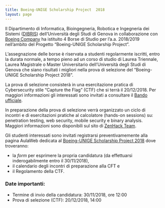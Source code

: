 ```yaml
---
title: Boeing-UNIGE Scholarship Project  2018
layout: page
---
```


Il Dipartimento di Informatica, Bioingegneria, Robotica e Ingegneria dei Sistemi ([DIBRIS](http://www.dibris.unige.it)) dell’Università degli Studi di Genova in collaborazione con [Boeing Company](http://www.boeing.com/) ha istituito 4 Borse di Studio per l’a.a. 2018/2019 nell’ambito del Progetto “Boeing-UNIGE Scholarship Project”. 

L’assegnazione delle borse è riservata a studenti regolarmente iscritti, entro la durata normale, a tempo pieno ad un corso di studio di Laurea Triennale, Laurea Magistrale o Master Universitario dell’Università degli Studi di Genova che siano risultati i migliori nella prova di selezione del “Boeing-UNIGE Scholarship Project 2018”.

La prova di selezione consisterà in una esercitazione pratica di Cybersecurity stile “Capture the Flag” (CTF) che si terrà il 20/12/2018.
Per maggiori informazioni gli interessati sono invitati a consultare il [Bando ufficiale](BOEING-UNIGE-Scholarship-Project-1819.pdf).

In preparazione della prova di selezione verrà organizzato un ciclo di incontri e di esercitazioni pratiche al calcolatore (hands-on sessions) su: penetration testing, web security, mobile security e binary analysis.  Maggiori informazioni sono disponibili sul sito di [ZenHack Team](http://zenhack.team).

Gli studenti interessati sono invitati registrarsi preventivamemente alla pagina AulaWeb dedicata al [Boeing-UNIGE Scholarship Project 2018](https://dibris.aulaweb.unige.it/course/view.php?id=1168) dove troveranno:

* la *form* per esprimere la propria candidatura (da effettuarsi inderogabilmente entro il 30/11/2018),
* il calendario degli incontri di preparazione alla CFT e
* il Regolamento della CTF.

### Date importanti:

* Termine di invio della candidatura: 30/11/2018, ore 12:00
* Prova di selezione (CTF): 20/12/2018, 14:00
